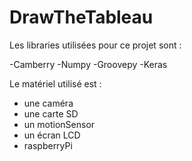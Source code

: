 # DrawTheTableau

Les libraries utilisées pour ce projet sont : 

-Camberry 
-Numpy 
-Groovepy
-Keras 

Le matériel utilisé est : 
- une caméra 
- une carte SD
- un motionSensor
- un écran LCD 
- raspberryPi
